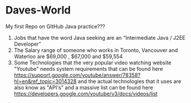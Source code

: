 # Daves-World
My first Repo on GItHub
Java practice???


1. Jobs that have the word Java seeking are an "Intermediate Java / J2EE Developer"
2. The Salary range of someone who works in Toronto, Vancouver and Waterloo are $69,000 , $67,000 and $59,554 
3. Some Technologies that the very popular video watching website "Youtube" needs system requirements that can be found here https://support.google.com/youtube/answer/78358?hl=en&ref_topic=3014328
and the actual technologies that it uses are also know as "API's" and a massive list can be found here https://developers.google.com/youtube/v3/docs/videos/list
